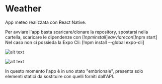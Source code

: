 # Weather

App meteo realizzata con React Native.

Per avviare l'app basta scaricare/clonare la repository, spostarsi nella cartella, scaricare le dipendenze con 
[!$npm install]
e avviare con 
[!$npm start]
Nel caso non ci possieda la Expo Cli: 
[!npm install --global expo-cli]

![alt text](http://github.com/doublepair/Weather/tree/main/assets/screen_01.png?raw=true)

![alt text](http://github.com/doublepair/Weather/tree/main/assets/screen_01.png?raw=true)

In questo momento l'app è in uno stato "embrionale", presenta solo elementi statici da sostituire con quelli forniti dall'API.


